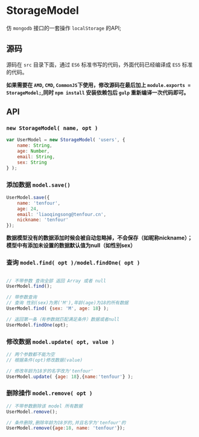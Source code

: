 # StorageModel

仿 `mongodb` 接口的一套操作 `localStorage` 的API;

## 源码

源码在 `src` 目录下面，通过 `ES6` 标准书写的代码，外面代码已经编译成 `ES5` 标准的代码。

**如果需要在 `AMD`, `CMD`, `CommonJS`下使用，修改源码在最后加上 `module.exports = StorageModel;`,同时 `npm install` 安装依赖包后 `gulp` 重新编译一次代码即可。**

## API

### `new StorageModel( name, opt )`

```js
var UserModel = new StorageModel( 'users', {
	name: String,
	age: Number,
	email: String,
	sex: String
} );
```

### 添加数据 `model.save()`

```js
UserModel.save({
	name: 'tenfour',
	age: 24,
	email: 'liaoqingsong@tenfour.cn',
	nickname: 'tenfour'
});
```
**数据模型没有的数据添加时候会被自动忽略掉，不会保存（如昵称nickname）；**
**模型中有添加未设置的数据默认值为null（如性别sex）**

### 查询 `model.find( opt )/model.findOne( opt )`

```js

// 不带参数 查询全部 返回 Array 或者 null
UserModel.find();

// 带参数查询
// 查询 性别(sex)为男('M'),年龄(age)为18的所有数据
UserModel.find( {sex: 'M', age: 18} );

// 返回第一条（有参数就匹配满足条件）数据或者null
UserModel.findOne(opt);
```

### 修改数据 `model.update( opt, value )`

```js
// 两个参数都不能为空
// 根据条件(opt)修改数据(value)

// 修改年龄为18岁的名字改为'tenfour'
UserModel.update( {age: 18},{name:'tenfour'} );
```

### 删除操作 `model.remove( opt )`

```js
// 不带参数删除该 model 所有数据
UserModel.remove();

// 条件删除,删除年龄为18岁的,并且名字为'tenfour'的
UserModel.remove({age:18, name: 'tenfour'});

```